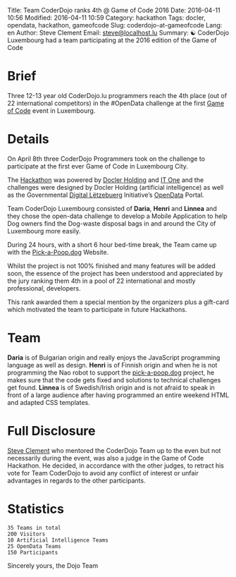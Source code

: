 Title: Team CoderDojo ranks 4th @ Game of Code 2016
Date: 2016-04-11 10:56
Modified: 2016-04-11 10:59
Category: hackathon
Tags: docler, opendata, hackathon, gameofcode
Slug: coderdojo-at-gameofcode
Lang: en
Author: Steve Clement
Email: steve@localhost.lu
Summary: :yin_yang: CoderDojo Luxembourg had a team participating at the 2016 edition of the Game of Code

# Brief

Three 12-13 year old CoderDojo.lu programmers reach the 4th place (out of 22 international competitors) in the #OpenData challenge at the first <a href="http://gameofcode.eu" target="_blank">Game of Code</a> event in Luxembourg.

# Details

On April 8th three CoderDojo Programmers took on the challenge to participate at the first ever Game of Code in Luxembourg City.

The <a href="https://en.wikipedia.org/wiki/Hackathon" target="_blank">Hackathon</a> was powered by <a href="http://doclerholding.com" target="_blank">Docler Holding</a> and <a href="http://itone.lu" target="_blank">IT One</a> and the challenges were designed by Docler Holding (artificial intelligence) as well as the Governmental <a href="http://www.digital-luxembourg.public.lu/en/index.html" target="_blank">Digital Lëtzebuerg</a> Initiative’s <a href="http://data.public.lu">OpenData</a> Portal.

Team CoderDojo Luxembourg consisted of **Daria**, **Henri** and **Linnea** and they chose the open-data challenge to develop a Mobile Application to help Dog owners find the Dog-waste disposal bags in and around the City of Luxembourg more easily.

During 24 hours, with a short 6 hour bed-time break, the Team came up with the <a href="http://Pick-a-Poop.dog" target="_blank">Pick-a-Poop.dog</a> Website.

Whilst the project is not 100% finished and many features will be added soon, the essence of the project has been understood and appreciated by the jury ranking them 4th in a pool of 22 international and mostly professional, developers.

This rank awarded them a special mention by the organizers plus a gift-card which motivated the team to participate in future Hackathons.

# Team

**Daria** is of Bulgarian origin and really enjoys the JavaScript programming language as well as design.
**Henri** is of Finnish origin and when he is not programming the Nao robot to support the <a href="https://pick-a-poop.dog" target="_blank">pick-a-poop.dog</a> project, he makes sure that the code gets fixed and solutions to technical challenges get found.
**Linnea** is of Swedish/Irish origin and is not afraid to speak in front of a large audience after having programmed an entire weekend HTML and adapted CSS templates.

# Full Disclosure

<a href="https://twitter.com/SteveClement" target="_blank">Steve Clement</a> who mentored the CoderDojo Team up to the even but not necessarily during the event, was also a judge in the Game of Code Hackathon. He decided, in accordance with the other judges, to retract his vote for Team CoderDojo to avoid any conflict of interest or unfair advantages in regards to the other participants.

# Statistics
```
35 Teams in total
200 Visitors
10 Artificial Intelligence Teams
25 OpenData Teams
150 Participants
```

Sincerely yours, the Dojo Team